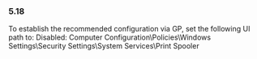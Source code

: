 
### 5.18  
To establish the recommended configuration via GP, set the following UI path to: Disabled: 
Computer Configuration\Policies\Windows Settings\Security Settings\System 
Services\Print Spooler 
